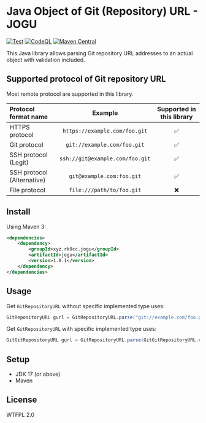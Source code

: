 # Java Object of Git (Repository) URL - JOGU

[![Test](https://github.com/rk0cc/jogu/actions/workflows/test.yml/badge.svg?branch=main)](https://github.com/rk0cc/jogu/actions/workflows/test.yml)
[![CodeQL](https://github.com/rk0cc/jogu/actions/workflows/codeql.yml/badge.svg?branch=main)](https://github.com/rk0cc/jogu/actions/workflows/codeql.yml)
[![Maven Central](https://img.shields.io/maven-central/v/xyz.rk0cc.jogu/jogu.svg?label=Maven%20Central)](https://search.maven.org/search?q=g:%22xyz.rk0cc.jogu%22%20AND%20a:%22jogu%22)

This Java library allows parsing Git repository URL addresses to an actual
object with validation included.

## Supported protocol of Git repository URL

Most remote protocol are supported in this library.

| Protocol format name       |             Example             | Supported in this library |
|:---------------------------|:-------------------------------:|:-------------------------:|
| HTTPS protocol             |  `https://example.com/foo.git`  |    :white_check_mark:     |
| Git protocol               |   `git://example.com/foo.git`   |    :white_check_mark:     |
| SSH protocol (Legit)       | `ssh://git@example.com/foo.git` |    :white_check_mark:     |
| SSH protocol (Alternative) |    `git@example.com:foo.git`    |    :white_check_mark:     |
| File protocol              |    `file:///path/to/foo.git`    |            :x:            |

## Install

Using Maven 3:

```xml
<dependencies>
    <dependency>
        <groupId>xyz.rk0cc.jogu</groupId>
        <artifactId>jogu</artifactId>
        <version>1.0.1</version>
    </dependency>
</dependencies>
```

## Usage

Get `GitRepositoryURL` without specific implemented type uses:

```java
GitRepositoryURL gurl = GitRepositoryURL.parse("git://example.com/foo.git");
```

Get `GitRepositoryURL` with specific implemented type uses:

```java
GitGitRepositoryURL gurl = GitRepositoryURL.parse(GitGitRepositoryURL.class, "git://example.com/foo.git");
```

## Setup

* JDK 17 (or above)
* Maven

## License

WTFPL 2.0
